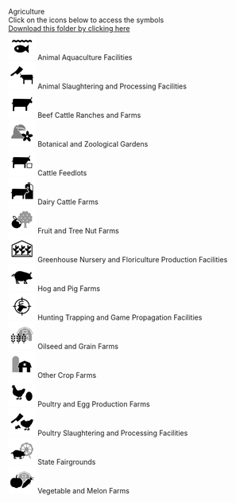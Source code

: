 Agriculture<br>Click on the icons below to access the symbols<br><a href='https://minhaskamal.github.io/DownGit/#/home?url=https://github.com/NAPSG/DHS-Symbol-Server/tree/main/dhs-symbol/assets/icons/Infrastructure/Agriculture'>Download this folder by clicking here</a><br><a href='https://github.com/NAPSG/DHS-Symbol-Server/raw/main/dhs-symbol/assets/icons/Infrastructure/Agriculture/icon-LAA.svg'><img src='icon-LAA.svg' width='55'></a> Animal Aquaculture Facilities<br><a href='https://github.com/NAPSG/DHS-Symbol-Server/raw/main/dhs-symbol/assets/icons/Infrastructure/Agriculture/icon-LAB.svg'><img src='icon-LAB.svg' width='55'></a> Animal Slaughtering and Processing Facilities<br><a href='https://github.com/NAPSG/DHS-Symbol-Server/raw/main/dhs-symbol/assets/icons/Infrastructure/Agriculture/icon-LAC.svg'><img src='icon-LAC.svg' width='55'></a> Beef Cattle Ranches and Farms<br><a href='https://github.com/NAPSG/DHS-Symbol-Server/raw/main/dhs-symbol/assets/icons/Infrastructure/Agriculture/icon-LAD.svg'><img src='icon-LAD.svg' width='55'></a> Botanical and Zoological Gardens<br><a href='https://github.com/NAPSG/DHS-Symbol-Server/raw/main/dhs-symbol/assets/icons/Infrastructure/Agriculture/icon-LAE.svg'><img src='icon-LAE.svg' width='55'></a> Cattle Feedlots<br><a href='https://github.com/NAPSG/DHS-Symbol-Server/raw/main/dhs-symbol/assets/icons/Infrastructure/Agriculture/icon-LAF.svg'><img src='icon-LAF.svg' width='55'></a> Dairy Cattle Farms<br><a href='https://github.com/NAPSG/DHS-Symbol-Server/raw/main/dhs-symbol/assets/icons/Infrastructure/Agriculture/icon-LAG.svg'><img src='icon-LAG.svg' width='55'></a> Fruit and Tree Nut Farms<br><a href='https://github.com/NAPSG/DHS-Symbol-Server/raw/main/dhs-symbol/assets/icons/Infrastructure/Agriculture/icon-LAH.svg'><img src='icon-LAH.svg' width='55'></a> Greenhouse Nursery and Floriculture Production Facilities<br><a href='https://github.com/NAPSG/DHS-Symbol-Server/raw/main/dhs-symbol/assets/icons/Infrastructure/Agriculture/icon-LAI.svg'><img src='icon-LAI.svg' width='55'></a> Hog and Pig Farms<br><a href='https://github.com/NAPSG/DHS-Symbol-Server/raw/main/dhs-symbol/assets/icons/Infrastructure/Agriculture/icon-LAJ.svg'><img src='icon-LAJ.svg' width='55'></a> Hunting Trapping and Game Propagation Facilities<br><a href='https://github.com/NAPSG/DHS-Symbol-Server/raw/main/dhs-symbol/assets/icons/Infrastructure/Agriculture/icon-LAK.svg'><img src='icon-LAK.svg' width='55'></a> Oilseed and Grain Farms<br><a href='https://github.com/NAPSG/DHS-Symbol-Server/raw/main/dhs-symbol/assets/icons/Infrastructure/Agriculture/icon-LAL.svg'><img src='icon-LAL.svg' width='55'></a> Other Crop Farms<br><a href='https://github.com/NAPSG/DHS-Symbol-Server/raw/main/dhs-symbol/assets/icons/Infrastructure/Agriculture/icon-LAM.svg'><img src='icon-LAM.svg' width='55'></a> Poultry and Egg Production Farms<br><a href='https://github.com/NAPSG/DHS-Symbol-Server/raw/main/dhs-symbol/assets/icons/Infrastructure/Agriculture/icon-LAN.svg'><img src='icon-LAN.svg' width='55'></a> Poultry Slaughtering and Processing Facilities<br><a href='https://github.com/NAPSG/DHS-Symbol-Server/raw/main/dhs-symbol/assets/icons/Infrastructure/Agriculture/icon-LAO.svg'><img src='icon-LAO.svg' width='55'></a> State Fairgrounds<br><a href='https://github.com/NAPSG/DHS-Symbol-Server/raw/main/dhs-symbol/assets/icons/Infrastructure/Agriculture/icon-LAP.svg'><img src='icon-LAP.svg' width='55'></a> Vegetable and Melon Farms<br>